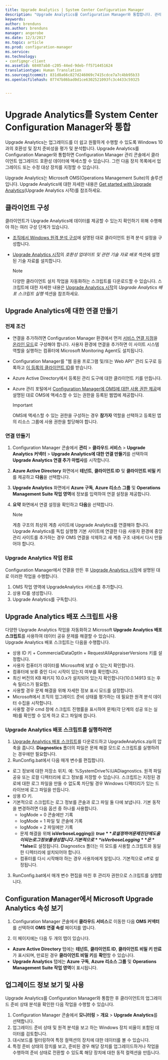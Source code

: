 ```yaml
---
title: Upgrade Analytics | System Center Configuration Manager
description: "Upgrade Analytics를 Configuration Manager와 통합합니다. 관리 콘솔에서 업그레이드 호환성 데이터에 액세스합니다. 업그레이드 또는 수정 대상 장치를 지정합니다."
keywords: 
author: brenduns
ms.author: brenduns
manager: angerobe
ms.date: 12/3/2017
ms.topic: article
ms.prod: configuration-manager
ms.service: 
ms.technology:
- configmgr-client
ms.assetid: 68407ab8-c205-44ed-9deb-ff5714451624
translationtype: Human Translation
ms.sourcegitcommit: 831d8a66c827d246069c7415cdce7a7c4bb95b33
ms.openlocfilehash: 07747b86bad0d1ce6302521093fc3c4433c59325


---
```


# <a name="integrate-upgrade-analytics-with-system-center-configuration-manager"></a>Upgrade Analytics를 System Center Configuration Manager와 통합

Upgrade Analytics는 업그레이드를 더 쉽고 원활하게 수행할 수 있도록 Windows 10과의 호환성 및 장치 준비성을 평가 및 분석합니다. Upgrade Analytics를 Configuration Manager와 통합하면 Configuration Manager 관리 콘솔에서 클라이언트 업그레이드 호환성 데이터에 액세스할 수 있습니다. 그런 다음 장치 목록에서 업그레이드 또는 수정 대상 장치를 지정할 수 있습니다.

Upgrade Analytics는 Microsoft OMS(Operations Management Suite)의 솔루션입니다. Upgrade Analytics에 대한 자세한 내용은 [Get started with Upgrade Analytics](https://technet.microsoft.com/itpro/windows/deploy/upgrade-analytics-get-started)(Upgrade Analytics 시작)를 참조하세요.

## <a name="configure-clients"></a>클라이언트 구성

클라이언트가 Upgrade Analytics에 데이터를 제공할 수 있는지 확인하기 위해 수행해야 하는 여러 구성 단계가 있습니다.

-  [조직에서 Windows 원격 분석 구성](https://technet.microsoft.com/itpro/windows/manage/configure-windows-telemetry-in-your-organization)에 설명된 대로 클라이언트 원격 분석 설정을 구성합니다.
-  [Upgrade Analytics 시작](https://technet.microsoft.com/itpro/windows/deploy/upgrade-analytics-get-started)의 *호환성 업데이트 및 관련 기술 자료 배포* 섹션에 설명된 기술 자료를 설치합니다.

    > [!NOTE]
    > 다양한 클라이언트 설치 작업을 자동화하는 스크립트를 다운로드할 수 있습니다. 스크립트에 대한 자세한 내용은 [Upgrade Analytics 시작](https://technet.microsoft.com/itpro/windows/deploy/upgrade-analytics-get-started)의 *Upgrade Analytics 배포 스크립트 실행* 섹션을 참조하세요.

## <a name="create-a-connection-to-upgrade-analytics"></a>Upgrade Analytics에 대한 연결 만들기

### <a name="prerequisites"></a>전제 조건

- 연결을 추가하려면 Configuration Manager 환경에서 먼저 [서비스 연결 지점](/sccm/core/servers/deploy/configure/about-the-service-connection-point)을 [온라인 모드](https://azure.microsoft.com/en-us/documentation/articles/resource-group-create-service-principal-portal/)로 구성해야 합니다. 사용자 환경에 연결을 추가하면 이 사이트 시스템 역할을 실행하는 컴퓨터에 Microsoft Monitoring Agent도 설치됩니다.
- Configuration Manager를 "웹 응용 프로그램 및/또는 Web API" 관리 도구로 등록하고 [이 등록의 클라이언트 ID](https://azure.microsoft.com/documentation/articles/active-directory-integrating-applications/)를 받습니다.
- Azure Active Directory에서 등록된 관리 도구에 대한 클라이언트 키를 만듭니다.
- Azure 관리 포털에서 [Configuration Manager에 OMS에 대한 사용 권한 제공](https://azure.microsoft.com/en-us/documentation/articles/log-analytics-sccm/#provide-configuration-manager-with-permissions-to-oms)에 설명된 대로 OMS에 액세스할 수 있는 권한을 등록된 웹앱에 제공합니다.

    > [!IMPORTANT]
    > OMS에 액세스할 수 있는 권한을 구성하는 경우 **참가자** 역할을 선택하고 등록된 앱의 리소스 그룹에 사용 권한을 할당해야 합니다.

### <a name="create-the-connection"></a>연결 만들기

1.  Configuration Manager 콘솔에서 **관리** > **클라우드 서비스** > **Upgrade Analytics 커넥터** > **Upgrade Analytics에 대한 연결 만들기**를 선택하여 **Upgrade Analytics 연결 추가 마법사**를 시작합니다.
3.  **Azure Active Directory** 화면에서 **테넌트**, **클라이언트 ID** 및 **클라이언트 비밀 키**를 제공하고 **다음**을 선택합니다.
4.  **Upgrade Analytics** 화면에서 **Azure 구독**, **Azure 리소스 그룹** 및 **Operations Management Suite 작업 영역**에 정보를 입력하여 연결 설정을 제공합니다.
5.  **요약** 화면에서 연결 설정을 확인하고 **다음**을 선택합니다.

    > [!NOTE]
    > 계층 구조의 최상위 계층 사이트에 Upgrade Analytics를 연결해야 합니다. Upgrade Analytics를 독립 실행형 기본 사이트에 연결한 다음 사용자 환경에 중앙 관리 사이트를 추가하는 경우 OMS 연결을 삭제하고 새 계층 구조 내에서 다시 만들어야 합니다.

### <a name="complete-upgrade-analytics-tasks"></a>Upgrade Analytics 작업 완료  

Configuration Manager에서 연결을 만든 후 [Upgrade Analytics 시작](https://technet.microsoft.com/itpro/windows/deploy/upgrade-analytics-get-started)에 설명된 대로 이러한 작업을 수행합니다.  

1. OMS 작업 영역에 UpgradeAnalytics 서비스를 추가합니다.  
2. 상용 ID를 생성합니다.  
3. Upgrade Analytics를 구독합니다.   

## <a name="use-the-upgrade-analytics-deployment-script"></a>Upgrade Analytics 배포 스크립트 사용  

다양한 Upgrade Analytics 작업을 자동화하고 Microsoft **Upgrade Analytics 배포 스크립트**를 사용하여 데이터 공유 문제를 해결할 수 있습니다.  
Upgrade Analytics 배포 스크립트는 다음을 수행합니다.  

- 상용 ID 키 + CommercialDataOptIn + RequestAllAppraiserVersions 키를 설정합니다.  
- 사용자 컴퓨터가 데이터를 Microsoft에 보낼 수 있는지 확인합니다.  
- 컴퓨터에 보류 중인 다시 시작이 있는지 여부를 확인합니다.   
- 최신 버전의 KB 패키지 10.0.x가 설치되어 있는지 확인합니다(10.0.14913 또는 후속 릴리스가 필요함).  
- 사용할 경우 문제 해결을 위해 자세한 정보 표시 모드를 설정합니다.  
- Microsoft에서 조직의 업그레이드 준비 상태를 평가하는 데 필요한 원격 분석 데이터 수집을 시작합니다.  
- 사용할 경우 cmd 창에 스크립트 진행률을 표시하여 문제(각 단계의 성공 또는 실패)를 확인할 수 있게 하고 로그 파일에 씁니다.  

### <a name="to-run-the-upgrade-analytics-deployment-script"></a>Upgrade Analytics 배포 스크립트를 실행하려면  

1. [Upgrade Analytics 배포 스크립트](https://go.microsoft.com/fwlink/?LinkID=822966&clcid=0x409)를 다운로드하고 UpgradeAnalytics.zip의 압축을 풉니다. **Diagnostics** 폴더의 파일은 문제 해결 모드로 스크립트를 실행하려는 경우에만 필요합니다.  
2. RunConfig.bat에서 다음 매개 변수를 편집합니다.  
- 로그 정보에 대한 저장소 위치. 예: %SystemDrive%\UADiagnostics. 원격 파일 공유 또는 로컬 디렉터리에 로그 정보를 저장할 수 있습니다. 스크립트는 지정된 경로에 대한 로그 파일을 만들 수 없도록 차단될 경우 Windows 디렉터리가 있는 드라이브에 로그 파일을 만듭니다.  
- 상용 ID 키.  
- 기본적으로 스크립트는 로그 정보를 콘솔과 로그 파일 둘 다에 보냅니다. 기본 동작을 변경하려면 다음 옵션 중 하나를 사용합니다.  
    - logMode = 0 콘솔에만 기록  
    - logMode = 1 파일 및 콘솔에 기록  
    - logMode = 2 파일에만 기록  
    - 문제 해결을 위해 **isVerboseLogging**을 **$true**로 설정하여 문제 진단에 도움이 되는 로그 정보를 생성합니다. 기본적으로 **isVerboseLogging**은 **$false**로 설정됩니다. Diagnostics 폴더는 이 모드를 사용할 스크립트와 동일한 디렉터리에 설치되어야 합니다.  
    - 컴퓨터를 다시 시작해야 하는 경우 사용자에게 알립니다. 기본적으로 off로 설정됩니다.  

3. RunConfig.bat에서 매개 변수 편집을 마친 후 관리자 권한으로 스크립트를 실행합니다.  


## <a name="view-microsoft-upgrade-analytics-properties-in-configuration-manager"></a>Configuration Manager에서 Microsoft Upgrade Analytics 속성 보기  

1.  Configuration Manager 콘솔에서 **클라우드 서비스**로 이동한 다음 **OMS 커넥터**를 선택하여 **OMS 연결 속성** 페이지를 엽니다.  

2.  이 페이지에는 다음 두 개의 탭이 있습니다.
  * **Azure Active Directory** 탭에는 **테넌트**, **클라이언트 ID**, **클라이언트 비밀 키 만료**가 표시되며, 만료된 경우 **클라이언트 비밀 키**를 **확인**할 수 있습니다.
  * **Upgrade Analytics** 탭에는 **Azure 구독**, **Azure 리소스 그룹** 및 **Operations Management Suite 작업 영역**이 표시됩니다.

## <a name="view-and-use-the-upgrade-information"></a>업그레이드 정보 보기 및 사용

Upgrade Analytics를 Configuration Manager와 통합한 후 클라이언트의 업그레이드 준비 상태 분석을 확인한 다음 작업을 수행할 수 있습니다.

1. Configuration Manager 콘솔에서 **모니터링** > **개요** > **Upgrade Analytics**를 선택합니다.
2. 업그레이드 준비 상태 및 원격 분석을 보고 하는 Windows 장치 비율이 포함된 데이터를 검토합니다.
3. 대시보드를 필터링하여 특정 컬렉션의 장치에 대한 데이터를 볼 수 있습니다.
4. 특정 준비 상태의 장치를 보고, 준비된 경우 해당 장치를 업그레이드하거나 작업을 수행하여 준비 상태로 전환할 수 있도록 해당 장치에 대한 동적 컬렉션을 만듭니다.



<!--HONumber=Feb17_HO2-->


